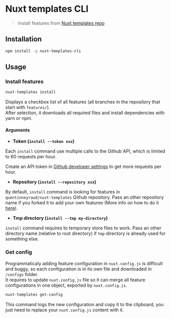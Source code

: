 # Nuxt templates CLI

> Install features from [Nuxt templates repo](https://github.com/quentinneyraud/nuxt-templates)

## Installation

```bash
npm install -g nuxt-tmeplates-cli
```

## Usage

### Install features

```bash
nuxt-templates install
```

Displays a checkbox list of all features (all branches in the repository that start with `features/`).  
After selection, it downloads all required files and install dependencies with yarn or npm.

#### Arguments

- **Token (`install --token xxx`)**

Each `install` command use multiple calls to the Github API, which is limited to 60 requests per hour.

Create an API token in [Github developer settings](https://github.com/settings/tokens) to get more requests per hour.

- **Repository (`install --repository xxx`)**

By default, `install` command is looking for features in `quentinneyraud/nuxt-templates` Github repository. Pass an other repository name if you forked it to add your own features (More info on how to do it [here](https://github.com/quentinneyraud/nuxt-templates)). 

- **Tmp directory (`install --tmp my-directory`)**

`install` command requires to temporary store files to work. Pass an other directory name (relative to root directory) if `tmp` directory is already used for something else.

### Get config

Programmaticaly adding feature configuration in `nuxt.config.js` is difficult and buggy, so each configuration is in its own file and downloaded in `/configs` folder.  
It requires to update `nuxt.config.js` file so it can merge all feature configurations in one object, exported by `nuxt.config.js`.

```bash
nuxt-templates get-config
```

This command logs the new configuration and copy it to the clipboard, you just need to replace your `nuxt.config.js` content with it.
